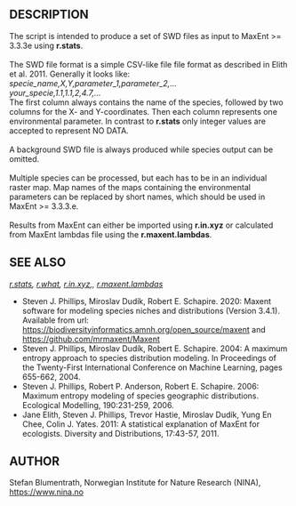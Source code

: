 <h2>DESCRIPTION</h2>
The script is intended to produce a set of SWD files as input to MaxEnt >= 3.3.3e
using <b>r.stats</b>.<br>
<br>
The SWD file format is a simple CSV-like file file format as described in Elith et al. 2011.
Generally it looks like:<br>
<em>
specie_name,X,Y,parameter_1,parameter_2,...<br>
your_specie,1.1,1.1,2,4.7,...<br>
</em>
The first column always contains the name of the species, followed by
two columns for the X- and Y-coordinates. Then each column
represents one environmental parameter. In contrast to <b>r.stats</b>
only integer values are accepted to represent NO DATA.<br>
<br>
A background SWD file is always produced while species output can be omitted.<br>
<br>
Multiple species can be processed, but each has to be in an
individual raster map. Map names of the maps containing the environmental
parameters can be replaced by short names, which should be used
in MaxEnt >= 3.3.3.e.<br>
<br>
Results from MaxEnt can either be imported using <b>r.in.xyz</b> or
calculated from MaxEnt lambdas file using the <b>r.maxent.lambdas</b>.

<h2>SEE ALSO</h2>

<em>
<a href="https://grass.osgeo.org/grass-stable/manuals/r.stats.html">r.stats</a>,
<a href="https://grass.osgeo.org/grass-stable/manuals/r.what.html">r.what</a>,
<a href="https://grass.osgeo.org/grass-stable/manuals/r.in.xyz.html">r.in.xyz</a>,,
<a href="https://grass.osgeo.org/grass-stable/manuals/addons/r.maxent.lambdas.html">r.maxent.lambdas</a>
</em>

<ul>
<li>Steven J. Phillips, Miroslav Dud&iacute;k, Robert E. Schapire. 2020: Maxent software
for modeling species niches and distributions (Version 3.4.1).
Available from url: <a href="https://biodiversityinformatics.amnh.org/open_source/maxent">
https://biodiversityinformatics.amnh.org/open_source/maxent</a>
and <a href="https://github.com/mrmaxent/Maxent">https://github.com/mrmaxent/Maxent</a></li>
<li>Steven J. Phillips, Miroslav Dud&iacute;k, Robert E. Schapire. 2004: A maximum entropy
approach to species distribution modeling. In Proceedings of the Twenty-First International
Conference on Machine Learning, pages 655-662, 2004.</li>
<li>Steven J. Phillips, Robert P. Anderson, Robert E. Schapire. 2006: Maximum entropy
modeling of species geographic distributions. Ecological Modelling, 190:231-259, 2006.</li>
<li>Jane Elith, Steven J. Phillips, Trevor Hastie, Miroslav Dud&iacute;k, Yung En Chee,
Colin J. Yates. 2011: A statistical explanation of MaxEnt for ecologists. Diversity and
Distributions, 17:43-57, 2011.</li>
</ul>

<h2>AUTHOR</h2>

Stefan Blumentrath, Norwegian Institute for Nature Research (NINA),
<a href="https://www.nina.no">https://www.nina.no</a>
